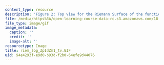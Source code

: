 ```yaml
---
content_type: resource
description: 'Figure 2: Top view for the Riemann Surface of the function f(z)=log((z+1)/(z-1))'
file: /media/https%3A/open-learning-course-data-rc.s3.amazonaws.com/18-04-complex-variables-with-applications-fall-1999/94e4293fe9d0b93df2b064efe9d44076_riem_log_Zp1dZm1_tv.GIF
file_type: image/gif
image_metadata:
  caption: ''
  credit: ''
  image-alt: ''
resourcetype: Image
title: riem_log_Zp1dZm1_tv.GIF
uid: 94e4293f-e9d0-b93d-f2b0-64efe9d44076
---
```

